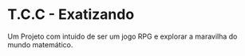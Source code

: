# T.C.C - Exatizando

Um Projeto com intuido de ser um jogo RPG e explorar a maravilha do mundo matemático.
